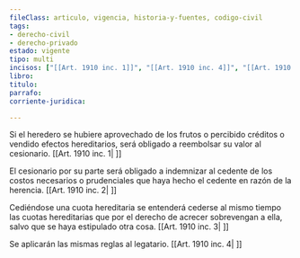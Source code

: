 ```yaml
---
fileClass: articulo, vigencia, historia-y-fuentes, codigo-civil
tags:
- derecho-civil
- derecho-privado
estado: vigente
tipo: multi
incisos: ["[[Art. 1910 inc. 1]]", "[[Art. 1910 inc. 4]]", "[[Art. 1910 inc. 3]]", "[[Art. 1910 inc. 2]]"]
libro:
titulo:
parrafo:
corriente-juridica:

---
```

Si el heredero se hubiere aprovechado de los frutos o percibido créditos o vendido efectos hereditarios, será obligado a reembolsar su valor al cesionario. [[Art. 1910 inc. 1| ]]

El cesionario por su parte será obligado a indemnizar al cedente de los costos necesarios o prudenciales que haya hecho el cedente en razón de la herencia. [[Art. 1910 inc. 2| ]]

Cediéndose una cuota hereditaria se entenderá cederse al mismo tiempo las cuotas hereditarias que por el derecho de acrecer sobrevengan a ella, salvo que se haya estipulado otra cosa. [[Art. 1910 inc. 3| ]]

Se aplicarán las mismas reglas al legatario. [[Art. 1910 inc. 4| ]]